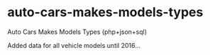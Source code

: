 # auto-cars-makes-models-types
Auto Cars Makes Models Types (php+json+sql)


Added data for all vehicle models until 2016...

